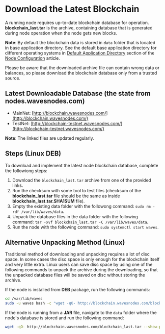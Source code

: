 # Download the Latest Blockchain

A running node requires up-to-date blockchain database for operation.
**blockchain_last.tar** is the archive, containing database that is generated during node operation when the node gets new blocks.

**Note**: By default the blockchain data is stored in `data` folder that is located in base application directory.
See the default base application directory for different operating systems in [Default Application Directory](/en/waves-node/node-configuration#default-application-directory) section of the [Node Configuration](/en/waves-node/node-configuration) article.

Please be aware that the downloaded archive file can contain wrong data or balances, so please download the blockchain database only from a trusted source.

## Latest Downloadable Database (the state from nodes.wavesnodes.com)

* MainNet: [http://blockchain.wavesnodes.com/](http://blockchain.wavesnodes.com/)
* TestNet: [http://blockchain-testnet.wavesnodes.com/](http://blockchain-testnet.wavesnodes.com/)

**Note**: The linked files are updated regularly.

## Steps (Linux DEB)

To download and implement the latest node blockchain database, complete the followiong steps:

1. Download the `blockchain_last.tar` archive from one of the provided links.
2. Run the checksum with some tool to test files (checksum of the **blockchain_last.tar** file should be the same as inside **blockchain_last.tar.SHA1SUM** file).
3. Empty the existing data folder with the followong command: `sudo rm -rdf /var/lib/waves/data`.
4. Unpack the database files in the data folder with the following command: `tar -xvf blockchain_last.tar -C /var/lib/waves/data`.
5. Run the node with the following command: `sudo systemctl start waves`.

## Alternative Unpacking Method (Linux)

Traditional method of downloading and unpacking requires a lot of disc space. In some cases the disc space is only enough for the blockchain itself and very little extra.
Linux users can save disc space by using one of the following commands to unpack the archive during the downloading, so that the unpacked database files will be saved on disc without storing the archive.

If the node is installed from **DEB** package, run the following commands:

```bash
cd /var/lib/waves
sudo -u waves bash -c "wget -qO- http://blockchain.wavesnodes.com/blockchain_last.tar --show-progress | tar xf -"
```

If the node is running from a **JAR** file, navigate to the `data` folder where the node's database is stored and run the following command:

```bash
wget -qO- http://blockchain.wavesnodes.com/blockchain_last.tar --show-progress | tar xf -
```
